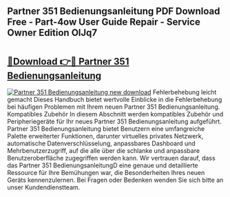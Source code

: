 ## Partner 351 Bedienungsanleitung PDF Download Free - Part-4ow User Guide Repair - Service Owner Edition OlJq7

# <h2><a href="http://df32j4.blite.top/?on=Partner+351+Bedienungsanleitung">🔗Download 👉🔴 Partner 351 Bedienungsanleitung</a></h2>

[![Partner 351 Bedienungsanleitung new download](https://i.imgur.com/lujVjoI.png)](http://df32j4.blite.top/?on=Partner+351+Bedienungsanleitung)
Fehlerbehebung leicht gemacht Dieses Handbuch bietet wertvolle Einblicke in die Fehlerbehebung bei häufigen Problemen mit Ihrem neuen Partner 351 Bedienungsanleitung. Kompatibles Zubehör In diesem Abschnitt werden kompatibles Zubehör und Peripheriegeräte für Ihr neues Partner 351 Bedienungsanleitung aufgeführt. Partner 351 Bedienungsanleitung bietet Benutzern eine umfangreiche Palette erweiterter Funktionen, darunter virtuelles privates Netzwerk, automatische Datenverschlüsselung, anpassbares Dashboard und Mehrbenutzerzugriff, auf die alle über die schlanke und anpassbare Benutzeroberfläche zugegriffen werden kann. Wir vertrauen darauf, dass das Partner 351 BedienungsanleitungD eine genaue und detaillierte Ressource für Ihre Bemühungen war, die Besonderheiten Ihres neuen Geräts kennenzulernen. Bei Fragen oder Bedenken wenden Sie sich bitte an unser Kundendienstteam.
